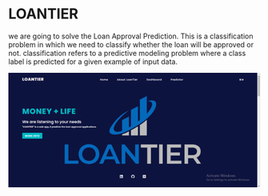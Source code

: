 # LOANTIER
we are going to solve the Loan Approval Prediction. This is a classification problem in which we need to classify whether the loan will be approved or not. classification refers to a predictive modeling problem where a class label is predicted for a given example of input data.

![image](https://github.com/Priyar596/LOANTIER/blob/main/static/Untitled.png?raw=true)
